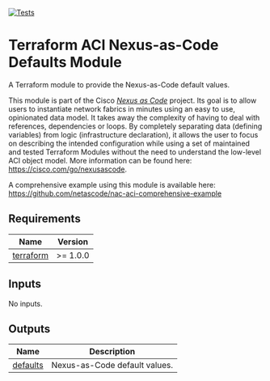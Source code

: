 <!-- BEGIN_TF_DOCS -->
[![Tests](https://github.com/netascode/terraform-null-nac-defaults/actions/workflows/test.yml/badge.svg)](https://github.com/netascode/terraform-null-nac-defaults/actions/workflows/test.yml)

# Terraform ACI Nexus-as-Code Defaults Module

A Terraform module to provide the Nexus-as-Code default values.

This module is part of the Cisco [*Nexus as Code*](https://cisco.com/go/nexusascode) project. Its goal is to allow users to instantiate network fabrics in minutes using an easy to use, opinionated data model. It takes away the complexity of having to deal with references, dependencies or loops. By completely separating data (defining variables) from logic (infrastructure declaration), it allows the user to focus on describing the intended configuration while using a set of maintained and tested Terraform Modules without the need to understand the low-level ACI object model. More information can be found here: https://cisco.com/go/nexusascode.

A comprehensive example using this module is available here: https://github.com/netascode/nac-aci-comprehensive-example

## Requirements

| Name | Version |
|------|---------|
| <a name="requirement_terraform"></a> [terraform](#requirement\_terraform) | >= 1.0.0 |

## Inputs

No inputs.

## Outputs

| Name | Description |
|------|-------------|
| <a name="output_defaults"></a> [defaults](#output\_defaults) | Nexus-as-Code default values. |
<!-- END_TF_DOCS -->